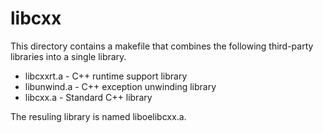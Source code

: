 libcxx
======

This directory contains a makefile that combines the following third-party
libraries into a single library.

- libcxxrt.a - C++ runtime support library
- libunwind.a - C++ exception unwinding library
- libcxx.a - Standard C++ library

The resuling library is named liboelibcxx.a.
